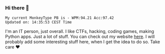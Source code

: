 ### Hi there 👋
<!-- PB START -->
```
My current MonkeyType PB is - WPM:94.21 Acc:97.42
Updated on: 14:35:53 CEST Time
```
<!-- PB END -->
I'm an IT person, just overall. I like CTFs, hacking, coding games, making Python apps. Just a lot of stuff.
You can check out my website [here](https://skill3472.github.io/).
I will probably add some interesting stuff here, when I get the idea to do so. Take care ❤️
